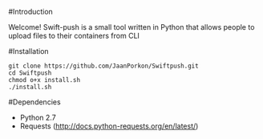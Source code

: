 #Introduction

Welcome! Swift-push is a small tool written in Python that allows people to upload
files to their containers from CLI

#Installation

```
git clone https://github.com/JaanPorkon/Swiftpush.git
cd Swiftpush
chmod o+x install.sh
./install.sh
```
#Dependencies

* Python 2.7
* Requests (http://docs.python-requests.org/en/latest/)
